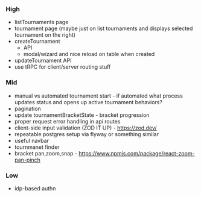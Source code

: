### High

- listTournaments page
- tournament page (maybe just on list tournaments and displays selected tournament on the right)
- createTournament
  - API
  - modal/wizard and nice reload on table when created
- updateTournament API
- use tRPC for client/server routing stuff

### Mid

- manual vs automated tournament start - if automated what process updates status and opens up active tournament behaviors?
- pagination
- update tournamentBracketState - bracket progression
- proper request error handling in api routes
- client-side input validation (ZOD IT UP) - https://zod.dev/
- repeatable postgres setup via flyway or something similar
- useful navbar
- tournmanet finder
- bracket pan,zoom,snap - https://www.npmjs.com/package/react-zoom-pan-pinch

### Low

- idp-based authn
